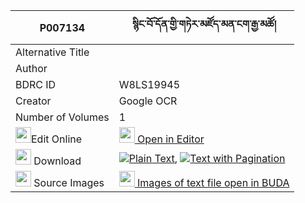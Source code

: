 |P007134|སྙིང་བོ་དོན་གྱི་གཏེར་མཛོད་མན་ངག་རྒྱ་མཚོ། 
| --- | --- 
|Alternative Title |
|Author | 
|BDRC ID | W8LS19945
|Creator | Google OCR
|Number of Volumes| 1
|<img width="25" src="https://img.icons8.com/color/25/000000/edit-property.png">Edit Online| [<img width="25" src="https://avatars.githubusercontent.com/u/45091458?s=200&v=4"> Open in Editor](http://editor.openpecha.org/P007134)
|<img width="25" src="https://img.icons8.com/fluent/48/000000/download-2.png"/>  Download | [![](https://img.icons8.com/color/20/000000/txt.png)Plain Text](https://github.com/Openpecha/P007134/releases/download/v1/nyingwo_don_gyi_terdzo_mengak__plain_P007134.zip), [![](https://img.icons8.com/color/20/000000/txt.png)Text with Pagination](https://github.com/Openpecha/P007134/releases/download/v1/nyingwo_don_gyi_terdzo_mengak__pages_P007134.zip)
|<img width="25" src="https://img.icons8.com/plasticine/100/000000/pictures-folder.png"/>  Source Images | [<img width="25" src="https://library.bdrc.io/icons/BUDA-small.svg"> Images of text file open in BUDA](https://library.bdrc.io/show/bdr:W8LS19945)